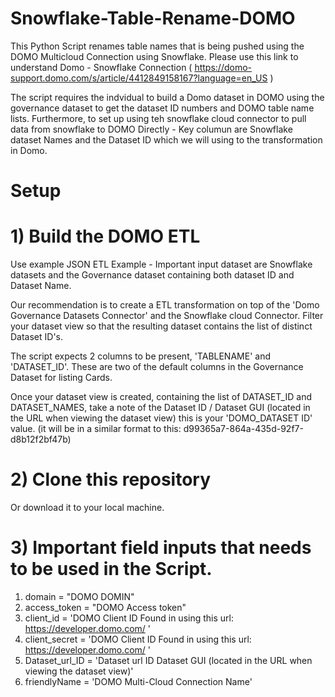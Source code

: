 # Snowflake-Table-Rename-DOMO

This Python Script renames table names that is being pushed using the DOMO Multicloud Connection using Snowflake. Please use this link to understand Domo - Snowflake Connection ( https://domo-support.domo.com/s/article/4412849158167?language=en_US )

The script requires the indvidual to build a Domo dataset in DOMO using the governance dataset to get the dataset ID numbers and DOMO table name lists. Furthermore, to set up using teh snowflake cloud connector to pull data from snowflake to DOMO Directly - Key columun are Snowflake dataset Names and the Dataset ID which we will using to the transformation in Domo.

# Setup

# 1) Build the DOMO ETL 

Use example JSON ETL Example - Important input dataset are Snowflake datasets and the Governance dataset containing both dataset ID and Dataset Name.

Our recommendation is to create a ETL transformation on top of the 'Domo Governance Datasets Connector' and the Snowflake cloud Connector. Filter your dataset view so that the resulting dataset contains the list of distinct Dataset ID's.

The script expects 2 columns to be present, 'TABLENAME' and 'DATASET_ID'. These are two of the default columns in the Governance Dataset for listing Cards.

Once your dataset view is created, containing the list of DATASET_ID and DATASET_NAMES, take a note of the Dataset ID / Dataset GUI (located in the URL when viewing the dataset view) this is your 'DOMO_DATASET ID' value. (it will be in a similar format to this: d99365a7-864a-435d-92f7-d8b12f2bf47b)

# 2) Clone this repository

Or download it to your local machine.

# 3) Important field inputs that needs to be used in the Script.

1) domain         = "DOMO DOMIN"
2) access_token   = "DOMO Access token"
3) client_id      = 'DOMO Client ID Found in using this url: https://developer.domo.com/ '
4) client_secret  = 'DOMO Client ID Found in using this url: https://developer.domo.com/ '
5) Dataset_url_ID = 'Dataset url ID Dataset GUI (located in the URL when viewing the dataset view)'
6) friendlyName   = 'DOMO Multi-Cloud Connection Name'




